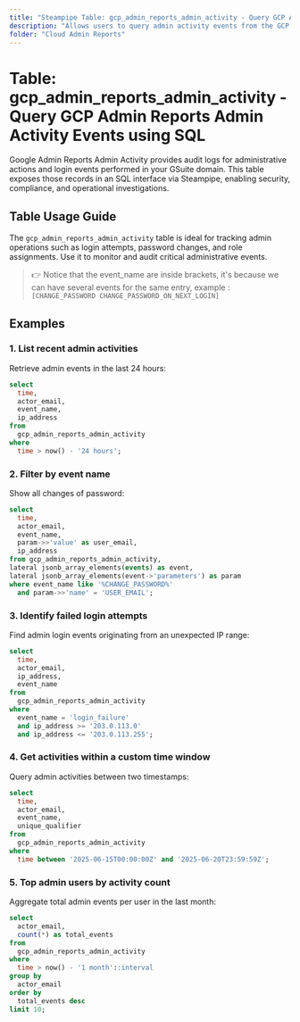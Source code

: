 ```yaml
---
title: "Steampipe Table: gcp_admin_reports_admin_activity - Query GCP Admin Reports Admin Activity Events using SQL"
description: "Allows users to query admin activity events from the GCP Admin Reports API, providing insights into administrative actions and login events."
folder: "Cloud Admin Reports"
---
```


# Table: gcp_admin_reports_admin_activity - Query GCP Admin Reports Admin Activity Events using SQL

Google Admin Reports Admin Activity provides audit logs for administrative actions and login events performed in your GSuite domain. This table exposes those records in an SQL interface via Steampipe, enabling security, compliance, and operational investigations.

## Table Usage Guide

The `gcp_admin_reports_admin_activity` table is ideal for tracking admin operations such as login attempts, password changes, and role assignments. Use it to monitor and audit critical administrative events.

> :point_right: Notice that the event_name are inside brackets, it's because we can have several events for the same entry, example : `[CHANGE_PASSWORD CHANGE_PASSWORD_ON_NEXT_LOGIN]`

## Examples

### 1. List recent admin activities

Retrieve admin events in the last 24 hours:

```sql
select
  time,
  actor_email,
  event_name,
  ip_address
from
  gcp_admin_reports_admin_activity
where
  time > now() - '24 hours';
```

### 2. Filter by event name

Show all changes of password:

```sql
select
  time,
  actor_email,
  event_name,
  param->>'value' as user_email,
  ip_address
from gcp_admin_reports_admin_activity,
lateral jsonb_array_elements(events) as event,
lateral jsonb_array_elements(event->'parameters') as param
where event_name like '%CHANGE_PASSWORD%'
  and param->>'name' = 'USER_EMAIL';
```

### 3. Identify failed login attempts

Find admin login events originating from an unexpected IP range:

```sql
select
  time,
  actor_email,
  ip_address,
  event_name
from
  gcp_admin_reports_admin_activity
where
  event_name = 'login_failure'
  and ip_address >= '203.0.113.0'
  and ip_address <= '203.0.113.255';
```

### 4. Get activities within a custom time window

Query admin activities between two timestamps:

```sql
select
  time,
  actor_email,
  event_name,
  unique_qualifier
from
  gcp_admin_reports_admin_activity
where
  time between '2025-06-15T00:00:00Z' and '2025-06-20T23:59:59Z';
```

### 5. Top admin users by activity count

Aggregate total admin events per user in the last month:

```sql
select
  actor_email,
  count(*) as total_events
from
  gcp_admin_reports_admin_activity
where
  time > now() - '1 month'::interval
group by
  actor_email
order by
  total_events desc
limit 10;
```